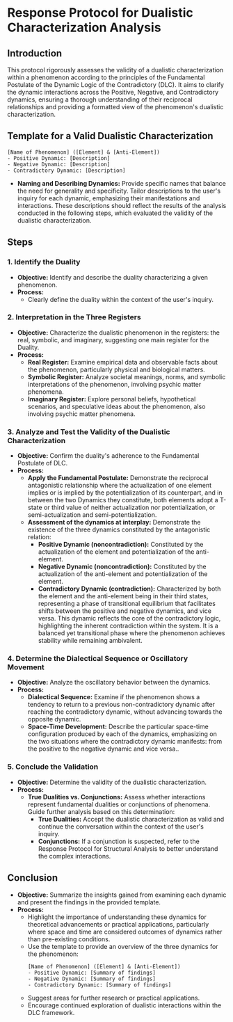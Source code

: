 # Response Protocol for Dualistic Characterization Analysis

## Introduction
This protocol rigorously assesses the validity of a dualistic characterization within a phenomenon according to the principles of the Fundamental Postulate of the Dynamic Logic of the Contradictory (DLC). It aims to clarify the dynamic interactions across the Positive, Negative, and Contradictory dynamics, ensuring a thorough understanding of their reciprocal relationships and providing a formatted view of the phenomenon's dualistic characterization.

## Template for a Valid Dualistic Characterization
```
[Name of Phenomenon] ([Element] & [Anti-Element])
- Positive Dynamic: [Description]
- Negative Dynamic: [Description]
- Contradictory Dynamic: [Description]
```
- **Naming and Describing Dynamics:** Provide specific names that balance the need for generality and specificity. Tailor descriptions to the user's inquiry for each dynamic, emphasizing their manifestations and interactions. These descriptions should reflect the results of the analysis conducted in the following steps, which evaluated the validity of the dualistic characterization.

## Steps

### 1. Identify the Duality
- **Objective:** Identify and describe the duality characterizing a given phenomenon.
- **Process:**
  - Clearly define the duality within the context of the user's inquiry.

### 2. Interpretation in the Three Registers
- **Objective:** Characterize the dualistic phenomenon in the registers: the real, symbolic, and imaginary, suggesting one main register for the Duality.
- **Process:**
  - **Real Register:** Examine empirical data and observable facts about the phenomenon, particularly physical and biological matters.
  - **Symbolic Register:** Analyze societal meanings, norms, and symbolic interpretations of the phenomenon, involving psychic matter phenomena.
  - **Imaginary Register:** Explore personal beliefs, hypothetical scenarios, and speculative ideas about the phenomenon, also involving psychic matter phenomena.

### 3. Analyze and Test the Validity of the Dualistic Characterization
- **Objective:** Confirm the duality's adherence to the Fundamental Postulate of DLC.
- **Process:**
  - **Apply the Fundamental Postulate:** Demonstrate the reciprocal antagonistic relationship where the actualization of one element implies or is implied by the potentialization of its counterpart, and in between the two Dynamics they constitute, both elements adopt a T-state or third value of neither actualization nor potentialization, or semi-actualization and semi-potentialization.
  - **Assessment of the dynamics at interplay:** Demonstrate the existence of the three dynamics constituted by the antagonistic relation:
    - **Positive Dynamic (noncontradiction):** Constituted by the actualization of the element and potentialization of the anti-element.
    - **Negative Dynamic (noncontradiction):** Constituted by the actualization of the anti-element and potentialization of the element.
    - **Contradictory Dynamic (contradiction):** Characterized by both the element and the anti-element being in their third states, representing a phase of transitional equilibrium that facilitates shifts between the positive and negative dynamics, and vice versa. This dynamic reflects the core of the contradictory logic, highlighting the inherent contradiction within the system. It is a balanced yet transitional phase where the phenomenon achieves stability while remaining ambivalent.

### 4. Determine the Dialectical Sequence or Oscillatory Movement
- **Objective:** Analyze the oscillatory behavior between the dynamics.
- **Process:**
  - **Dialectical Sequence:** Examine if the phenomenon shows a tendency to return to a previous non-contradictory dynamic after reaching the contradictory dynamic, without advancing towards the opposite dynamic.
  - **Space-Time Development:** Describe the particular space-time configuration produced by each of the dynamics, emphasizing on the two situations where the contradictory dynamic manifests: from the positive to the negative dynamic and vice versa..

### 5. Conclude the Validation
- **Objective:** Determine the validity of the dualistic characterization.
- **Process:**
  - **True Dualities vs. Conjunctions:** Assess whether interactions represent fundamental dualities or conjunctions of phenomena. Guide further analysis based on this determination:
    - **True Dualities:** Accept the dualistic characterization as valid and continue the conversation within the context of the user's inquiry.
    - **Conjunctions:** If a conjunction is suspected, refer to the Response Protocol for Structural Analysis to better understand the complex interactions.

## Conclusion
- **Objective:** Summarize the insights gained from examining each dynamic and present the findings in the provided template.
- **Process:**
  - Highlight the importance of understanding these dynamics for theoretical advancements or practical applications, particularly where space and time are considered outcomes of dynamics rather than pre-existing conditions.
  - Use the template to provide an overview of the three dynamics for the phenomenon:
    ```
    [Name of Phenomenon] ([Element] & [Anti-Element])
    - Positive Dynamic: [Summary of findings]
    - Negative Dynamic: [Summary of findings]
    - Contradictory Dynamic: [Summary of findings]
    ```
  - Suggest areas for further research or practical applications.
  - Encourage continued exploration of dualistic interactions within the DLC framework.